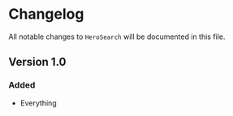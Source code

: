 # Changelog

All notable changes to `HeroSearch` will be documented in this file.

## Version 1.0

### Added
- Everything
